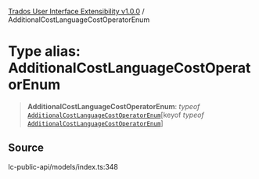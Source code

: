 [Trados User Interface Extensibility v1.0.0](../wiki/globals) / AdditionalCostLanguageCostOperatorEnum

# Type alias: AdditionalCostLanguageCostOperatorEnum

> **AdditionalCostLanguageCostOperatorEnum**: *typeof* [`AdditionalCostLanguageCostOperatorEnum`](../wiki/Variable.AdditionalCostLanguageCostOperatorEnum)\[keyof *typeof* [`AdditionalCostLanguageCostOperatorEnum`](../wiki/Variable.AdditionalCostLanguageCostOperatorEnum)\]

## Source

lc-public-api/models/index.ts:348
